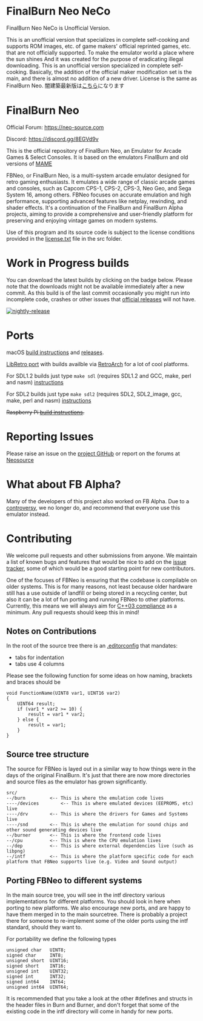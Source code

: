 # FinalBurn Neo NeCo
FinalBurn Neo NeCo is Unofficial Version.

This is an unofficial version that specializes in complete self-cooking and supports ROM images, etc. of game makers' official reprinted games, etc. that are not officially supported.
To make the emulator world a place where the sun shines
And it was created for the purpose of eradicating illegal downloading.
This is an unofficial version specialized in complete self-cooking.
Basically, the addition of the official maker modification set is the main, and there is almost no addition of a new driver.
License is the same as FinalBurn Neo.
闇建築最新版は[こちら](https://github.com/Shigeshigeru/FBNeo/releases/tag/latest)になります

# FinalBurn Neo
Official Forum: https://neo-source.com

Discord: https://discord.gg/8EGVd9v

This is the official repository of FinalBurn Neo, an Emulator for Arcade Games & Select Consoles. It is based on the emulators FinalBurn and old versions of [MAME](https://www.mamedev.org)

FBNeo, or FinalBurn Neo, is a multi-system arcade emulator designed for retro gaming enthusiasts. It emulates a wide range of classic arcade games and consoles, such as Capcom CPS-1, CPS-2, CPS-3, Neo Geo, and Sega System 16, among others. FBNeo focuses on accurate emulation and high performance, supporting advanced features like netplay, rewinding, and shader effects. It's a continuation of the FinalBurn and FinalBurn Alpha projects, aiming to provide a comprehensive and user-friendly platform for preserving and enjoying vintage games on modern systems.

Use of this program and its source code is subject to the license conditions provided in the [license.txt](/src/license.txt) file in the src folder.

# Work in Progress builds
You can download the latest builds by clicking on the badge below. Please note that the downloads might not be available immediately after a new commit. As this build is of the last commit occasionally you might run into incomplete code, crashes or other issues that [official releases](https://github.com/finalburnneo/FBNeo/releases) will not have.

[![nightly-release](https://github.com/finalburnneo/FBNeo/actions/workflows/nightly-release.yml/badge.svg)](https://github.com/finalburnneo/FBNeo/releases/tag/latest)

# Ports

macOS [build instructions](README-macOS.md) and [releases](https://github.com/fbn-mac/FBNeo/releases).

[LibRetro port](https://github.com/libretro/FBNeo) with builds availble via [RetroArch](https://www.retroarch.com/) for a lot of cool platforms.

For SDL1.2 builds just type `make sdl` (requires SDL1.2 and GCC, make, perl and nasm) [instructions](README-SDL.md)

For SDL2 builds just type `make sdl2` (requires SDL2, SDL2_image, gcc, make, perl and nasm) [instructions](README-SDL.md)

~~Raspberry Pi [build instructions](README-PI.md).~~

# Reporting Issues

Please raise an issue on the [project GitHub](https://github.com/finalburnneo/FBNeo/issues) or report on the forums at [Neosource](https://neo-source.com)

# What about FB Alpha?

Many of the developers of this project also worked on FB Alpha. Due to a [controversy](https://www.google.com/search?q=capcom+home+arcade+illegal&oq=capcom+home+arcade+illegal), we no longer do, and recommend that everyone use this emulator instead.

# Contributing

We welcome pull requests and other submissions from anyone. We maintain a list of known bugs and features that would be nice to add on the [issue tracker](https://github.com/finalburnneo/FBNeo/issues), some of which would be a good starting point for new contributors. 

One of the focuses of FBNeo is ensuring that the codebase is compilable on older systems. This is for many reasons, not least because older hardware still has a use outside of landfill or being stored in a recycling center, but also it can be a lot of fun porting and running FBNeo to other platforms. Currently, this means we will always aim for [C++03 compliance](https://en.wikipedia.org/wiki/C%2B%2B03) as a minimum. Any pull requests should keep this in mind!

## Notes on Contributions

In the root of the source tree there is an [.editorconfig](https://editorconfig.org/) that mandates:

* tabs for indentation
* tabs use 4 columns

Please see the following function for some ideas on how naming, brackets and braces should be


```
void FunctionName(UINT8 var1, UINT16 var2)
{
	UINT64 result;
	if (var1 * var2 >= 10) {
		result = var1 * var2;
	} else {
		result = var1;
	}
}

```
## Source tree structure

The source for FBNeo is layed out in a similar way to how things were in the days of the original FinalBurn. It's just that there are now more directories and source files as the emulator has grown significantly.
```
src/
--/burn			<-- This is where the emulation code lives
----/devices		<-- This is where emulated devices (EEPROMS, etc) live
----/drv		<-- This is where the drivers for Games and Systems live
----/snd		<-- This is where the emulation for sound chips and other sound generating devices live
--/burner		<-- This is where the frontend code lives
--/cpu			<-- This is where the CPU emulation lives
--/dep			<-- This is where external dependencies live (such as libpng)
--/intf			<-- This is where the platform specific code for each platform that FBNeo supports live (e.g. Video and Sound output)
```
## Porting FBNeo to different systems

In the main source tree, you will see in the intf directory various implementations for different platforms. You should look in here when porting to new platforms. We also encourage new ports, and are happy to have them merged in to the main sourcetree. There is probably a project there for someone to re-implement some of the older ports using the intf standard, should they want to.

For portability we define the following types
```
unsigned char   UINT8;
signed char     INT8;
unsigned short	UINT16;
signed short	INT16;
unsigned int	UINT32;
signed int      INT32;
signed int64	INT64;
unsigned int64  UINT64;

```
It is recommended that you take a look at the other #defines and structs in the header files in Burn and Burner, and don't forget that some of the existing code in the intf directory will come in handy for new ports. 
